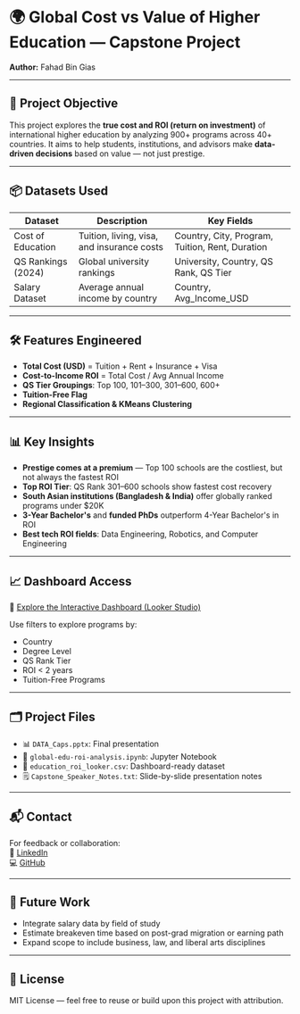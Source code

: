 
# 🌍 Global Cost vs Value of Higher Education — Capstone Project

**Author:** Fahad Bin Gias

---

## 🎯 Project Objective

This project explores the **true cost and ROI (return on investment)** of international higher education by analyzing 900+ programs across 40+ countries. It aims to help students, institutions, and advisors make **data-driven decisions** based on value — not just prestige.

---

## 📦 Datasets Used

| Dataset              | Description                                 | Key Fields                                  |
|----------------------|---------------------------------------------|---------------------------------------------|
| Cost of Education    | Tuition, living, visa, and insurance costs  | Country, City, Program, Tuition, Rent, Duration |
| QS Rankings (2024)   | Global university rankings                  | University, Country, QS Rank, QS Tier       |
| Salary Dataset       | Average annual income by country            | Country, Avg_Income_USD                     |

---

## 🛠 Features Engineered

- **Total Cost (USD)** = Tuition + Rent + Insurance + Visa  
- **Cost-to-Income ROI** = Total Cost / Avg Annual Income  
- **QS Tier Groupings**: Top 100, 101–300, 301–600, 600+  
- **Tuition-Free Flag**  
- **Regional Classification & KMeans Clustering**

---

## 📊 Key Insights

- **Prestige comes at a premium** — Top 100 schools are the costliest, but not always the fastest ROI
- **Top ROI Tier**: QS Rank 301–600 schools show fastest cost recovery  
- **South Asian institutions (Bangladesh & India)** offer globally ranked programs under $20K  
- **3-Year Bachelor's** and **funded PhDs** outperform 4-Year Bachelor's in ROI  
- **Best tech ROI fields**: Data Engineering, Robotics, and Computer Engineering

---

## 📈 Dashboard Access

🔗 [Explore the Interactive Dashboard (Looker Studio)](https://lookerstudio.google.com/reporting/2709d58a-8fbc-4406-9b1f-ef07b1ca191c/page/p_akfpwnmmsd)

Use filters to explore programs by:
- Country
- Degree Level
- QS Rank Tier
- ROI < 2 years
- Tuition-Free Programs

---

## 🗂️ Project Files

- 📊 `DATA_Caps.pptx`: Final presentation
- 📓 `global-edu-roi-analysis.ipynb`: Jupyter Notebook
- 📁 `education_roi_looker.csv`: Dashboard-ready dataset
- 🗒️ `Capstone_Speaker_Notes.txt`: Slide-by-slide presentation notes

---

## 📬 Contact

For feedback or collaboration:  
🔗 [LinkedIn](https://linkedin.com/in/fahadbingias)  
💻 [GitHub](https://github.com/fahadbgias)

---

## 📌 Future Work

- Integrate salary data by field of study  
- Estimate breakeven time based on post-grad migration or earning path  
- Expand scope to include business, law, and liberal arts disciplines

---

## 📄 License

MIT License — feel free to reuse or build upon this project with attribution.
